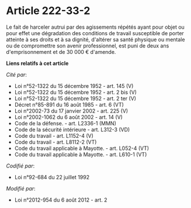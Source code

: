 # Article 222-33-2

Le fait de harceler autrui par des agissements répétés ayant pour objet ou pour effet une dégradation des conditions de
travail susceptible de porter atteinte à ses droits et à sa dignité, d'altérer sa santé physique ou mentale ou de
compromettre son avenir professionnel, est puni de deux ans d'emprisonnement et de 30 000 € d'amende.

**Liens relatifs à cet article**

_Cité par_:

  - Loi n°52-1322 du 15 décembre 1952 - art. 145 (V)
  - Loi n°52-1322 du 15 décembre 1952 - art. 2 bis (V)
  - Loi n°52-1322 du 15 décembre 1952 - art. 2 ter (V)
  - Décret n°85-891 du 16 août 1985 - art. 6 (VT)
  - Loi n°2002-73 du 17 janvier 2002 - art. 225 (V)
  - Loi n°2002-1062 du 6 août 2002 - art. 14 (V)
  - Code de la défense. - art. L2336-1 (MMN)
  - Code de la sécurité intérieure - art. L312-3 (VD)
  - Code du travail - art. L1152-4 (V)
  - Code du travail - art. L8112-2 (VT)
  - Code du travail applicable à Mayotte. - art. L052-4 (VT)
  - Code du travail applicable à Mayotte. - art. L610-1 (VT)

_Codifié par_:

  - Loi n°92-684 du 22 juillet 1992

_Modifié par_:

  - Loi n°2012-954 du 6 août 2012 - art. 2
